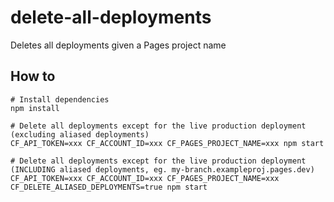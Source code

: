 # delete-all-deployments

Deletes all deployments given a Pages project name

## How to

```
# Install dependencies
npm install

# Delete all deployments except for the live production deployment (excluding aliased deployments)
CF_API_TOKEN=xxx CF_ACCOUNT_ID=xxx CF_PAGES_PROJECT_NAME=xxx npm start

# Delete all deployments except for the live production deployment (INCLUDING aliased deployments, eg. my-branch.exampleproj.pages.dev)
CF_API_TOKEN=xxx CF_ACCOUNT_ID=xxx CF_PAGES_PROJECT_NAME=xxx CF_DELETE_ALIASED_DEPLOYMENTS=true npm start
```
